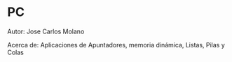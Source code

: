 # PC

Autor: Jose Carlos Molano

Acerca de: Aplicaciones de Apuntadores, memoria dinámica, Listas, Pilas y Colas
